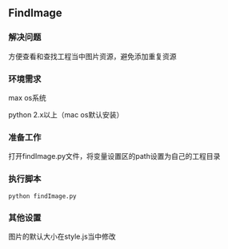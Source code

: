 ## FindImage

### 解决问题

方便查看和查找工程当中图片资源，避免添加重复资源

### 环境需求

max os系统

python 2.x以上（mac os默认安装）

### 准备工作

打开findImage.py文件，将变量设置区的path设置为自己的工程目录
	
### 执行脚本

	python findImage.py

### 其他设置

图片的默认大小在style.js当中修改